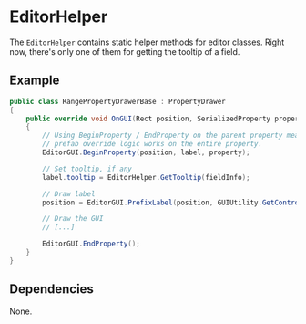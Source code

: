 # EditorHelper

The `EditorHelper` contains static helper methods for editor classes. Right now, there's only one of them for getting the tooltip of a field.
 
## Example

```C#
public class RangePropertyDrawerBase : PropertyDrawer
{
	public override void OnGUI(Rect position, SerializedProperty property, GUIContent label)
	{
		// Using BeginProperty / EndProperty on the parent property means that
		// prefab override logic works on the entire property.
		EditorGUI.BeginProperty(position, label, property);

		// Set tooltip, if any
		label.tooltip = EditorHelper.GetTooltip(fieldInfo);

		// Draw label
		position = EditorGUI.PrefixLabel(position, GUIUtility.GetControlID(FocusType.Passive), label);

		// Draw the GUI
		// [...]

		EditorGUI.EndProperty();
	}
}
```

## Dependencies

None.